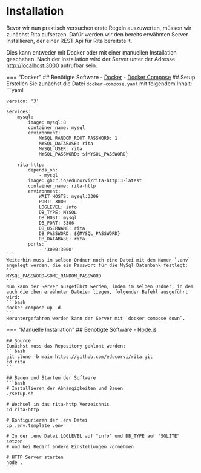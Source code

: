 # Installation
Bevor wir nun praktisch versuchen erste Regeln auszuwerten, müssen wir zunächst Rita aufsetzen. Dafür werden wir den bereits erwähnten Server installieren, der einer REST Api für Rita bereitstellt.

Dies kann entweder mit Docker oder mit einer manuellen Installation geschehen. Nach der Installation wird der Server unter der Adresse [http://localhost:3000](http://localhost:3000) aufrufbar sein.

=== "Docker"
    ## Benötigte Software
    - [Docker](https://docs.docker.com/engine/install/)
    - [Docker Compose](https://docs.docker.com/compose/install/)
    ## Setup
    Erstellen Sie zunächst die Datei `docker-compose.yaml` mit folgendem Inhalt:
    ```yaml

    version: '3'

    services:
        mysql:
            image: mysql:8
            container_name: mysql
            environment:
                MYSQL_RANDOM_ROOT_PASSWORD: 1
                MYSQL_DATABASE: rita
                MYSQL_USER: rita
                MYSQL_PASSWORD: ${MYSQL_PASSWORD}
    
        rita-http:
            depends_on:
                - mysql
            image: ghcr.io/educorvi/rita-http:3-latest
            container_name: rita-http
            environment:
                WAIT_HOSTS: mysql:3306
                PORT: 3000
                LOGLEVEL: info
                DB_TYPE: MYSQL
                DB_HOST: mysql
                DB_PORT: 3306
                DB_USERNAME: rita
                DB_PASSWORD: ${MYSQL_PASSWORD}
                DB_DATABASE: rita
            ports:
                - '3000:3000'
    ```
    Weiterhin muss im selben Ordner noch eine Datei mit dem Namen `.env` angelegt werden, die ein Passwort für die MySql Datenbank festlegt:
    ```
    MYSQL_PASSWORD=SOME_RANDOM_PASSWORD 
    ```
    Nun kann der Server ausgeführt werden, indem im selben Ordner, in dem auch die oben erwähnten Dateien liegen, folgender Befehl ausgeführt wird:
    ```bash
    docker compose up -d
    ```
    Heruntergefahren werden kann der Server mit `docker compose down`.

=== "Manuelle Installation"
    ## Benötigte Software
    - [Node.js](https://nodejs.org/)

    ## Source
    Zunächst muss das Repository geklont werden:
    ```bash
    git clone -b main https://github.com/educorvi/rita.git
    cd rita
    ```

    ## Bauen und Starten der Software
    ```bash
    # Installieren der Abhängigkeiten und Bauen
    ./setup.sh

    # Wechsel in das rita-http Verzeichnis
    cd rita-http

    # Konfigurieren der .env Datei
    cp .env.template .env

    # In der .env Datei LOGLEVEL auf "info" und DB_TYPE auf "SQLITE" setzen 
    # und bei Bedarf andere Einstellungen vornehmen

    # HTTP Server starten
    node .
    ```
